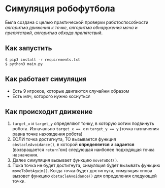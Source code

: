 # Симуляция робофутбола
Была создана с целью практической проверки работоспособности *алгоритма движения к точке*, *алгоритма обнаружения мяча и препятствий*, *алгоритма обхода препятствий*.

## Как запустить
```
$ pip3 install -r requirements.txt
$ python3 main.py
```
## Как работает симуляция
* Есть 9 игроков, которые двигаются случайнм образом
* Есть мяч, которого нужно коснуться

## Как происходит движение
1. `target_x` и `target_y` определяют точку, в которую хотим подвинуть робота. Изначально `target_x == x` и `target_y == y` (точка назначения равна точке нахождения робота)
2. ЕСЛИ точка достигнута, ТО вызывается функция `obstacleAvoidance()`, в которой **определяется** и **задается** (возвращается `return`'ом) следующая наиболее подходящая точка назначения.
3. Далее симуляция вызывает функцию `moveToDot()`.
4. Пока точка не будет достигнута, симуляция будет вызывать функцию `moveToDotAgain()`. Когда точка будет достигнута, симуляция снова вызовет функцию `obstacleAvoidance()` для определения следующей точки.
